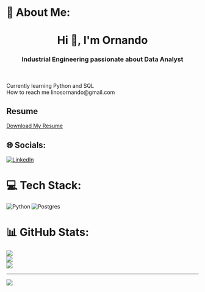 # 💫 About Me:
<h1 align="center">Hi 👋, I'm Ornando</h1>
<h3 align="center">Industrial Engineering passionate about Data Analyst</h3><br><br>Currently learning Python and SQL<be>
<br>How to reach me linosornando@gmail.com

## Resume
[Download My Resume](./CV%20Ornando%20Linos%20Update.pdf)



## 🌐 Socials:
[![LinkedIn](https://img.shields.io/badge/LinkedIn-%230077B5.svg?logo=linkedin&logoColor=white)](https://linkedin.com/in/OrnandoLinos) 

# 💻 Tech Stack:
![Python](https://img.shields.io/badge/python-3670A0?style=for-the-badge&logo=python&logoColor=ffdd54) ![Postgres](https://img.shields.io/badge/postgres-%23316192.svg?style=for-the-badge&logo=postgresql&logoColor=white)
# 📊 GitHub Stats:
![](https://github-readme-stats.vercel.app/api?username=OrnandoL&theme=gotham&hide_border=true&include_all_commits=false&count_private=false)<br/>
![](https://github-readme-streak-stats.herokuapp.com/?user=OrnandoL&theme=gotham&hide_border=true)<br/>
![](https://github-readme-stats.vercel.app/api/top-langs/?username=OrnandoL&theme=gotham&hide_border=true&include_all_commits=false&count_private=false&layout=compact)

---
[![](https://visitcount.itsvg.in/api?id=OrnandoL&icon=0&color=0)](https://visitcount.itsvg.in)

<!-- Proudly created with GPRM ( https://gprm.itsvg.in ) -->
